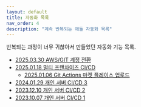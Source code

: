 ```yaml
---
layout: default
title: 자동화 목록
nav_order: 4
description: "계속 반복되는 애들 자동화 목록"
---
```


반복되는 과정이 너무 귀찮아서 만들었던 자동화 기능 목록.

* [2025.03.30 AWS/GIT 계정 전환](https://ghkdqhrbals.github.io/portfolios/docs/Java/29/)
* [2025.01.18 멀티 프랜차이즈 CI/CD](https://ghkdqhrbals.github.io/portfolios/docs/Java/25/)
  * [2025.01.06 Git Actions 마켓 플레이스 업로드](https://github.com/ghkdqhrbals/slack-list)
* [2024.01.29 개인 서버 CI/CD 3](https://ghkdqhrbals.github.io/portfolios/docs/project/2024-01-29-chatting(45)/)
* [2023.12.10 개인 서버 CI/CD 2](https://ghkdqhrbals.github.io/portfolios/docs/project/2023-12-10-chatting(39)/)
* [2023.10.07 개인 서버 CI/CD 1](https://ghkdqhrbals.github.io/portfolios/docs/project/2023-10-07-chatting(38)/)